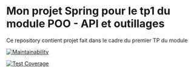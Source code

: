 # Mon projet Spring pour le tp1 du module POO - API et outillages

Ce repository contient projet fait dans le cadre du premier TP du module 

[![Maintainability](https://api.codeclimate.com/v1/badges/551d75b999d6a5eb0087/maintainability)](https://codeclimate.com/github/aymane-ouhadi/tp1-poo-api/maintainability)

[![Test Coverage](https://api.codeclimate.com/v1/badges/551d75b999d6a5eb0087/test_coverage)](https://codeclimate.com/github/aymane-ouhadi/tp1-poo-api/test_coverage)
